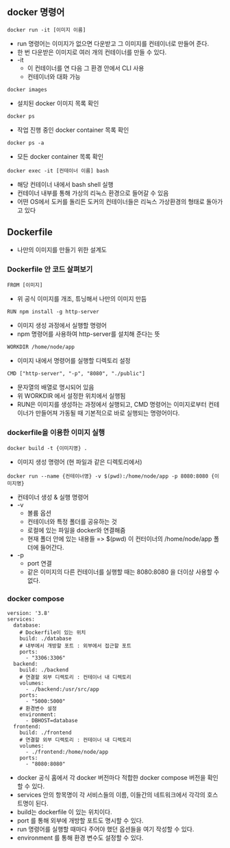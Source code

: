 ## docker 명령어
```
docker run -it [이미지 이름]
```
- run 명령어는 이미지가 없으면 다운받고 그 이미지를 컨테이너로 만들어 준다.
- 한 번 다운받은 이미지로 여러 개의 컨테이너를 만들 수 있다.
- -it
  - 이 컨테이너를 연 다음 그 환경 안에서 CLI 사용
  - 컨테이너와 대화 가능

```
docker images
```
- 설치된 docker 이미지 목록 확인

```
docker ps
```
- 작업 진행 중인 docker container 목록 확인

```
docker ps -a
```
- 모든 docker container 목록 확인

```
docker exec -it [컨테이너 이름] bash
```
- 해당 컨테이너 내에서 bash shell 실행
- 컨테이너 내부를 통해 가상의 리눅스 환경으로 들어갈 수 있음
- 어떤 OS에서 도커를 돌리든 도커의 컨테이너들은 리눅스 가상환경의 형태로 돌아가고 있다

## Dockerfile
- 나만의 이미지를 만들기 위한 설계도

### Dockerfile 안 코드 살펴보기
```
FROM [이미지]
```
- 위 공식 이미지를 개조, 튜닝해서 나만의 이미지 만듬

```
RUN npm install -g http-server 
```
- 이미지 생성 과정에서 실행할 명령어
- npm 명령어를 사용하여 http-server를 설치해 준다는 뜻

```
WORKDIR /home/node/app
```
- 이미지 내에서 명령어를 실행할 디렉토리 설정

```
CMD ["http-server", "-p", "8080", "./public"]
```
- 문자열의 배열로 명시되어 있음
- 위 WORKDIR 에서 설정한 위치에서 실행됨
- RUN은 이미지를 생성하는 과정에서 실행되고, CMD 명령어는 이미지로부터 컨테이너가 만들어져 가동될 때 기본적으로 바로 실행되는 명령어이다. 

### dockerfile을 이용한 이미지 실행 

```
docker build -t {이미지명} .
```
-  이미지 생성 명령어 (현 파일과 같은 디렉토리에서)

```
docker run --name {컨테이너명} -v $(pwd):/home/node/app -p 8080:8080 {이미지명}
```
- 컨테이너 생성 & 실행 명령어
- -v
  - 볼륨 옵션
  - 컨테이너와 특정 폴더를 공유하는 것
  - 로컬에 있는 파일을 docker와 연결해줌
  - 현재 폴더 안에 있는 내용들 => $(pwd) 이 컨터이너의 /home/node/app 폴더에 들어간다. 
- -p
  - port 연결
  - 같은 이미지의 다른 컨테이너를 실행할 때는 8080:8080 을 더이상 사용할 수 없다.

### docker compose
  
```
version: '3.8'
services:
  database:
    # Dockerfile이 있는 위치
    build: ./database
    # 내부에서 개방할 포트 : 외부에서 접근할 포트
    ports:
      - "3306:3306"
  backend:
    build: ./backend
    # 연결할 외부 디렉토리 : 컨테이너 내 디렉토리
    volumes:
      - ./backend:/usr/src/app
    ports:
      - "5000:5000"
    # 환경변수 설정
    environment: 
      - DBHOST=database
  frontend:
    build: ./frontend
    # 연결할 외부 디렉토리 : 컨테이너 내 디렉토리
    volumes:
      - ./frontend:/home/node/app
    ports:
      - "8080:8080"
```
- docker 공식 홈에서 각 docker 버전마다 적합한 docker compose 버전을 확인할 수 있다.
- services 안의 항목명이 각 서비스들의 이름, 이들간의 네트워크에서 각각의 호스트명이 된다.
- build는 dockerfile 이 있는 위치이다.
- port 를 통해 외부에 개방할 포트도 명시할 수 있다.
- run 명령어를 실행할 때마다 주어야 했던 옵션들을 여기 작성할 수 있다.
- environment 를 통해 환경 변수도 설정할 수 있다.
